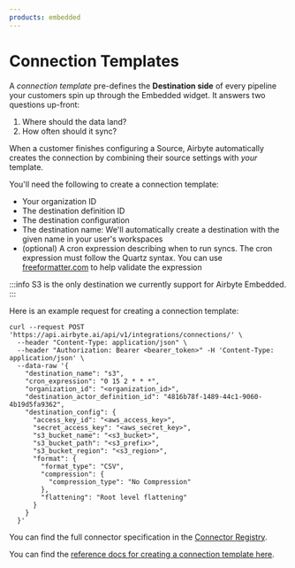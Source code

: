 ```yaml
---
products: embedded
---
```


# Connection Templates


A *connection template* pre-defines the **Destination side** of every pipeline your customers spin up through the Embedded widget. It answers two questions up-front:

1. Where should the data land?  
2. How often should it sync?

When a customer finishes configuring a Source, Airbyte automatically creates the connection by combining their source settings with *your* template.


You'll need the following to create a connection template:
- Your organization ID
- The destination definition ID
- The destination configuration
- The destination name: We'll automatically create a destination with the given name in your user's workspaces
- (optional) A cron expression describing when to run syncs. The cron expression must follow the Quartz syntax. You can use [freeformatter.com](https://www.freeformatter.com/cron-expression-generator-quartz.html) to help validate the expression

:::info
S3 is the only destination we currently support for Airbyte Embedded.
:::

Here is an example request for creating a connection template:
```
curl --request POST 'https://api.airbyte.ai/api/v1/integrations/connections/' \
  --header "Content-Type: application/json" \
  --header "Authorization: Bearer <bearer_token>" -H 'Content-Type: application/json' \
  --data-raw '{
    "destination_name": "s3", 
    "cron_expression": "0 15 2 * * *",
    "organization_id": "<organization_id>",
    "destination_actor_definition_id": "4816b78f-1489-44c1-9060-4b19d5fa9362",
    "destination_config": {
      "access_key_id": "<aws_access_key>",
      "secret_access_key": "<aws_secret_key>",
      "s3_bucket_name": "<s3_bucket>",
      "s3_bucket_path": "<s3_prefix>",
      "s3_bucket_region": "<s3_region>",
      "format": {
        "format_type": "CSV",
        "compression": {
          "compression_type": "No Compression"
        },
        "flattening": "Root level flattening"
      }
    }
  }'
```

You can find the full connector specification in the [Connector Registry](https://connectors.airbyte.com/files/registries/v0/cloud_registry.json).

You can find the [reference docs for creating a connection template here](https://api.airbyte.ai/api/v1/redoc#tag/Template-Connections/operation/create_integrations_templates_connections).